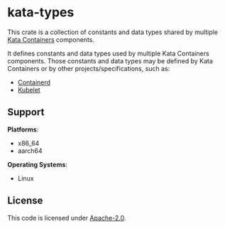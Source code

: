 # kata-types

This crate is a collection of constants and data types shared by multiple
[Kata Containers](https://github.com/kata-containers/kata-containers/) components.

It defines constants and data types used by multiple Kata Containers components. Those constants
and data types may be defined by Kata Containers or by other projects/specifications, such as:
- [Containerd](https://github.com/containerd/containerd)
- [Kubelet](https://github.com/kubernetes/kubelet)

## Support

**Platforms**:
- x86_64
- aarch64

**Operating Systems**:
- Linux

## License

This code is licensed under [Apache-2.0](LICENSE-APACHE).
